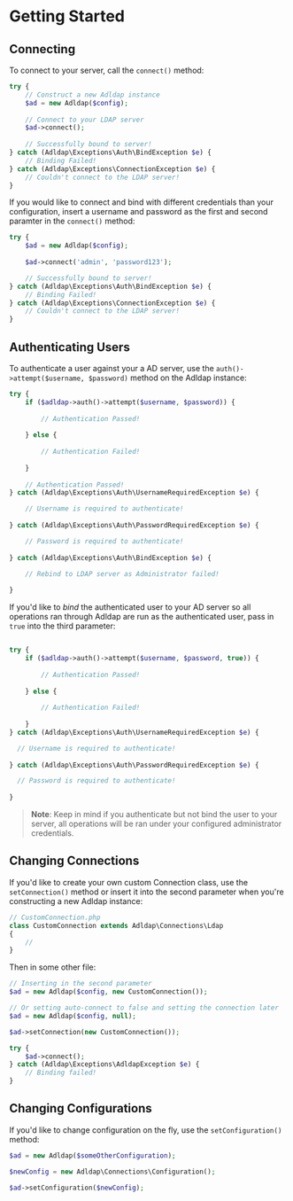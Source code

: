 # Getting Started

## Connecting

To connect to your server, call the `connect()` method:

```php
try {
    // Construct a new Adldap instance
    $ad = new Adldap($config);
    
    // Connect to your LDAP server
    $ad->connect();
    
    // Successfully bound to server!
} catch (Adldap\Exceptions\Auth\BindException $e) {
    // Binding Failed!
} catch (Adldap\Exceptions\ConnectionException $e) {
    // Couldn't connect to the LDAP server!
}
```

If you would like to connect and bind with different credentials than your configuration, insert a username and password as
the first and second paramter in the `connect()` method:

```php
try {
    $ad = new Adldap($config);
     
    $ad->connect('admin', 'password123');

    // Successfully bound to server!
} catch (Adldap\Exceptions\Auth\BindException $e) {
    // Binding Failed!
} catch (Adldap\Exceptions\ConnectionException $e) {
    // Couldn't connect to the LDAP server!
}
```

## Authenticating Users

To authenticate a user against your a AD server, use the `auth()->attempt($username, $password)` method on the Adldap instance:

```php
try {
    if ($adldap->auth()->attempt($username, $password)) {
        
        // Authentication Passed!
        
    } else {
        
        // Authentication Failed!
        
    }
    
    // Authentication Passed!
} catch (Adldap\Exceptions\Auth\UsernameRequiredException $e) {

    // Username is required to authenticate!
    
} catch (Adldap\Exceptions\Auth\PasswordRequiredException $e) {

    // Password is required to authenticate!
    
} catch (Adldap\Exceptions\Auth\BindException $e) {

    // Rebind to LDAP server as Administrator failed!
    
}
```

If you'd like to *bind* the authenticated user to your AD server so all operations ran through Adldap are run as the authenticated user,
pass in `true` into the third parameter:

```php

try {
    if ($adldap->auth()->attempt($username, $password, true)) {
        
        // Authentication Passed!
        
    } else {
        
        // Authentication Failed!
        
    }
} catch (Adldap\Exceptions\Auth\UsernameRequiredException $e) {

  // Username is required to authenticate!
  
} catch (Adldap\Exceptions\Auth\PasswordRequiredException $e) {

  // Password is required to authenticate!
  
}
```

> **Note**: Keep in mind if you authenticate but not bind the user to your server, all operations will be
ran under your configured administrator credentials.

## Changing Connections

If you'd like to create your own custom Connection class, use the `setConnection()` method or insert it into the
second parameter when you're constructing a new Adldap instance:

```php
// CustomConnection.php
class CustomConnection extends Adldap\Connections\Ldap
{
    //
}
```

Then in some other file:

```php
// Inserting in the second parameter
$ad = new Adldap($config, new CustomConnection());

// Or setting auto-connect to false and setting the connection later
$ad = new Adldap($config, null);

$ad->setConnection(new CustomConnection());

try {
    $ad->connect();
} catch (Adldap\Exceptions\AdldapException $e) {
    // Binding failed!
}
```

## Changing Configurations

If you'd like to change configuration on the fly, use the `setConfiguration()` method:

```php
$ad = new Adldap($someOtherConfiguration);

$newConfig = new Adldap\Connections\Configuration();

$ad->setConfiguration($newConfig);
```

